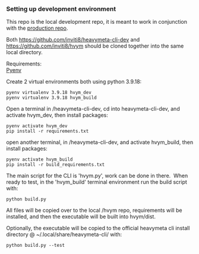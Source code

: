 ### Setting up development environment

This repo is the local development repo, it is meant to work in conjunction with the [production repo](https://github.com/inviti8/hvym).

Both https://github.com/inviti8/heavymeta-cli-dev and https://github.com/inviti8/hvym should be cloned together into the same local directory.

Requirements:  
[Pyenv](https://github.com/pyenv/pyenv)

  
Create 2 virtual environments both using python 3.9.18:

```
pyenv virtualenv 3.9.18 hvym_dev
pyenv virtualenv 3.9.18 hvym_build
```

Open a terminal in /heavymeta-cli-dev, cd into heavymeta-cli-dev, and activate hvym\_dev, then install packages:

```
pyenv activate hvym_dev
pip install -r requirements.txt
```

open another terminal, in /heavymeta-cli-dev, and activate hvym\_build, then install packages:

```
pyenv activate hvym_build
pip install -r build_requirements.txt
```

The main script for the CLI is 'hvym.py', work can be done in there.  When ready to test, in the 'hvym\_build' terminal environment run the build script with:

```
python build.py
```

All files will be copied over to the local /hvym repo, requirements will be installed, and then the executable will be built into hvym/dist.

Optionally, the executable will be copied to the official heavymeta cli install directory @ ~/.local/share/heavymeta-cli/ with:

```
python build.py --test
```